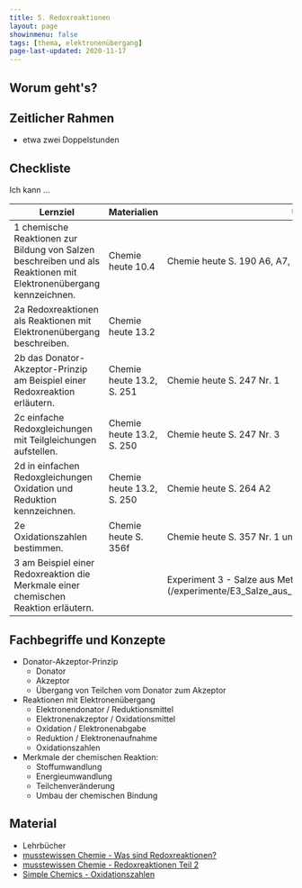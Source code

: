 ```yaml
---
title: 5. Redoxreaktionen
layout: page
showinmenu: false
tags: [thema, elektronenübergang]
page-last-updated: 2020-11-17
---
```


## Worum geht's?

## Zeitlicher Rahmen

- etwa zwei Doppelstunden

## Checkliste

Ich kann ...

| Lernziel | Materialien | Übungen |
| ---      | ---         | ---     |
| 1 chemische Reaktionen zur Bildung von Salzen beschreiben und als Reaktionen mit Elektronenübergang kennzeichnen. | Chemie heute 10.4 | Chemie heute S. 190 A6, A7, A8 |
| 2a Redoxreaktionen als Reaktionen mit Elektronenübergang beschreiben. | Chemie heute 13.2 |  |
| 2b das Donator-Akzeptor-Prinzip am Beispiel einer Redoxreaktion erläutern. | Chemie heute 13.2, S. 251 | Chemie heute S. 247 Nr. 1 |
| 2c einfache Redoxgleichungen mit Teilgleichungen aufstellen. | Chemie heute 13.2, S. 250 | Chemie heute S. 247 Nr. 3 |
| 2d in einfachen Redoxgleichungen Oxidation und Reduktion kennzeichnen. | Chemie heute 13.2, S. 250 | Chemie heute S. 264 A2 |
| 2e Oxidationszahlen bestimmen. | Chemie heute S. 356f | Chemie heute S. 357 Nr. 1 und 2 |
| 3 am Beispiel einer Redoxreaktion die Merkmale einer chemischen Reaktion erläutern. |  | Experiment 3 - Salze aus Metallen und Metalloxiden herstellen](/experimente/E3_Salze_aus_Metallen_und_Metalloxiden_herstellen) |

## Fachbegriffe und Konzepte

- Donator-Akzeptor-Prinzip
	- Donator
	- Akzeptor
	- Übergang von Teilchen vom Donator zum Akzeptor
- Reaktionen mit Elektronenübergang
	- Elektronendonator / Reduktionsmittel
	- Elektronenakzeptor / Oxidationsmittel
	- Oxidation / Elektronenabgabe
	- Reduktion / Elektronenaufnahme
	- Oxidationszahlen
- Merkmale der chemischen Reaktion:
	- Stoffumwandlung
	- Energieumwandlung
	- Teilchenveränderung
	- Umbau der chemischen Bindung

## Material

- Lehrbücher
- [musstewissen Chemie - Was sind Redoxreaktionen?](https://www.youtube.com/watch?v=csRIZZuIC0Q)
- [musstewissen Chemie - Redoxreaktionen Teil 2](https://www.youtube.com/watch?v=Y3BmwGyVjt8)
- [Simple Chemics - Oxidationszahlen](https://www.youtube.com/watch?v=RnpNrWJ4GOc)
